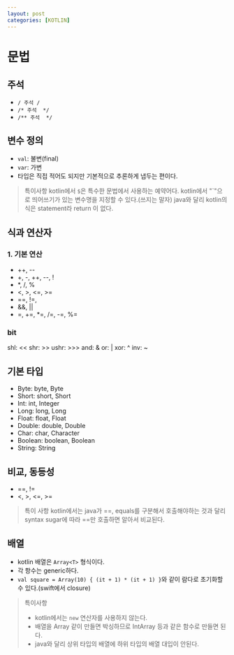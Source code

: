 ```yaml
---
layout: post
categories: [KOTLIN]
---
```



# 문법

## 주석
- `/ 주석 /`
- `/* 주석  */`
- `/** 주석  */`


## 변수 정의
- `val`: 불변(final)
- `var`: 가변
- 타입은 직접 적어도 되지만 기본적으로 추론하게 냅두는 편이다.

> 특이사항
> kotlin에서 `$`은 특수한 문법에서 사용하는 예약어다.
> kotlin에서 "`"으로 띄어쓰기가 있는 변수명을 지정할 수 있다.(쓰지는 말자)
> java와 달리 kotlin의 식은 statement라 return 이 없다.

## 식과 연산자
### 1. 기본 연산
- ++, --
- +, -, ++, --, !
- *, /, %
- <, >, <=, >=
- ==, !=, 
- &&, ||
- =, +=, *=, /=, -=, %=

### bit
shl: <<
shr: >>
ushr: >>>
and: &
or: |
xor: ^
inv: ~


## 기본 타입
- Byte: byte, Byte
- Short: short, Short
- Int: int, Integer
- Long: long, Long
- Float: float, Float
- Double: double, Double
- Char: char, Character
- Boolean: boolean, Boolean
- String: String

## 비교, 동등성
- ==, !=
- <, >, <=, >=

> 특이 사항
> kotlin에서는 java가 ==, equals를 구분해서 호출해야하는 것과 달리 syntax sugar에 따라 ==만 호출하면 알아서 비교된다.


## 배열
- kotlin 배열은 `Array<T>` 형식이다.
- 각 항수는 generic하다.
- `val square = Array(10) { (it + 1) * (it + 1) }`와 같이 람다로 초기화할 수 있다.(swift에서 closure)

> 특이사항
> - kotlin에서는 `new` 연산자를 사용하지 않는다.
> - 배열을 Array<Int> 같이 만들면 박싱하므로 IntArray 등과 같은 함수로 만들면 된다.
> - java와 달리 상위 타입의 배열에 하위 타입의 배열 대입이 안된다.
